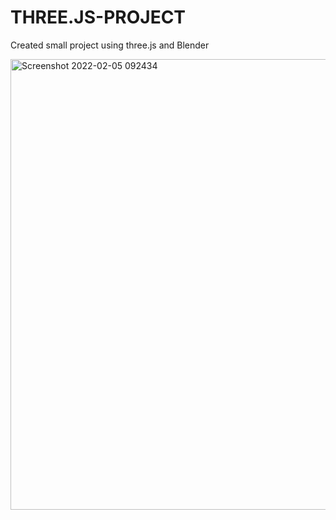 # THREE.JS-PROJECT
Created small project using three.js and Blender

<img width="721" alt="Screenshot 2022-02-05 092434" src="https://user-images.githubusercontent.com/84570668/152627824-7d4715e5-bb1b-4f90-b507-0e5e0b45f7af.png">
